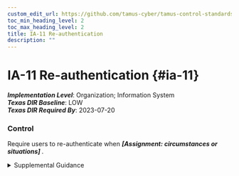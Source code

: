 ```yaml
---
custom_edit_url: https://github.com/tamus-cyber/tamus-control-standards/tree/main/content/tamus.edu/TAMUS_profile.xml
toc_min_heading_level: 2
toc_max_heading_level: 2
title: IA-11 Re-authentication
description: ""
---
```


# IA-11 Re-authentication {#ia-11}

_**Implementation Level**_: Organization; Information System\
_**Texas DIR Baseline**_: LOW\
_**Texas DIR Required By**_: 2023-07-20

### Control

Require users to re-authenticate when <strong title="ia-11_odp"> <em>[Assignment: circumstances or situations]</em> </strong>.


<details><summary>Supplemental Guidance</summary>In addition to the re-authentication requirements associated with device locks, organizations may require re-authentication of individuals in certain situations, including when roles, authenticators or credentials change, when security categories of systems change, when the execution of privileged functions occurs, after a fixed time period, or periodically.</details>
